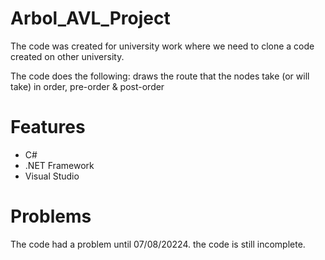 # Arbol_AVL_Project

The code was created for university work where we need to clone a code created on other university.

The code does the following: draws the route that the nodes take (or will take) in order, pre-order & post-order
# Features

- C#
- .NET Framework
- Visual Studio

# Problems

The code had a problem until 07/08/20224. the code is still incomplete.
